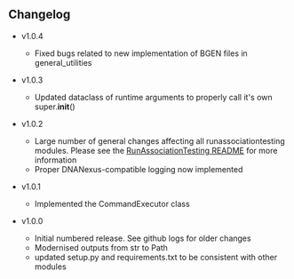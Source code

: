 ## Changelog

* v1.0.4
  * Fixed bugs related to new implementation of BGEN files in general_utilities

* v1.0.3
  * Updated dataclass of runtime arguments to properly call it's own super.__init__()

* v1.0.2
  * Large number of general changes affecting all runassociationtesting modules. Please see the [RunAssociationTesting README](https://github.com/mrcepid-rap/mrcepid-runassociationtesting/blob/main/Readme.md) for more information
  * Proper DNANexus-compatible logging now implemented

* v1.0.1
  * Implemented the CommandExecutor class

* v1.0.0
  * Initial numbered release. See github logs for older changes
  * Modernised outputs from str to Path
  * updated setup.py and requirements.txt to be consistent with other modules